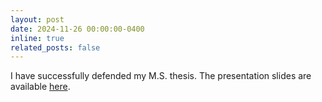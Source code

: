 ```yaml
---
layout: post
date: 2024-11-26 00:00:00-0400
inline: true
related_posts: false
---
```


I have successfully defended my M.S. thesis. The presentation slides are available [here](assets/pdf/ms_defense.pdf).